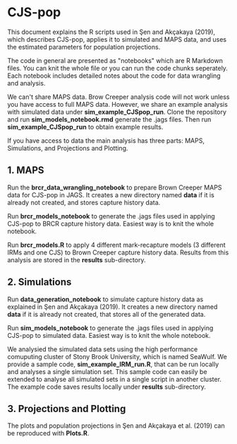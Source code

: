 # CJS-pop

This document explains the R scripts used in Şen and Akçakaya (2019), which describes CJS-pop, applies it to simulated and MAPS data, and uses the estimated parameters for population projections. 

The code in general are presented as "notebooks" which are R Markdown files. You can knit the whole file or you can run the code chunks seperately. Each notebook includes detailed notes about the code for data wrangling and analysis.

We can't share MAPS data. Brow Creeper analysis code will not work unless you have access to full MAPS data. However, we share an example analysis with simulated data under **sim_example_CJSpop_run**. Clone the repository and run **sim_models_notebook.rmd** generate the .jags files. Then run **sim_example_CJSpop_run** to obtain example results.

If you have access to data the main analysis has three parts: MAPS, Simulations, and Projections and Plotting.

## 1. MAPS

Run the **brcr_data_wrangling_notebook** to prepare Brown Creeper MAPS data for CJS-pop in JAGS. It creates a new directory named **data** if it is already not created, and stores capture history data.

Run **brcr_models_notebook** to generate the .jags files used in applying CJS-pop to BRCR capture history data. Easiest way is to knit the whole notebook.

Run **brcr_models.R** to apply 4 different mark-recapture models (3 different IRMs and one CJS) to Brown Creeper capture history data. Results from this analysis are stored in the **results** sub-directory.

## 2. Simulations

Run **data_generation_notebook** to simulate capture history data as explained in Şen and Akçakaya (2019). It creates a new directory named **data** if it is already not created, that stores all of the generated data.

Run **sim_models_notebook** to generate the .jags files used in applying CJS-pop to simulated data. Easiest way is to knit the whole notebook.

We analysied the simulated data sets using the high performance comuputing cluster of Stony Brook University, which is named SeaWulf. We provide a sample code, **sim_example_IRM_run.R**, that can be run locally and analyses a single simulation set. This sample code can easily be extended to analyse all simulated sets in a single script in another cluster. The example code saves results locally under **results** sub-directory.

## 3. Projections and Plotting

The plots and population projections in Şen and Akçakaya et al. (2019) can be reproduced with **Plots.R**.


